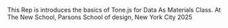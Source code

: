 This Rep is introduces the basics of Tone.js for Data As Materials Class. 
At The New School, Parsons School of design, New York City
2025
